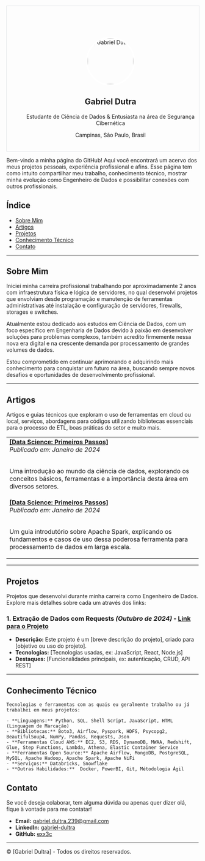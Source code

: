 <div style="width: 100%; border: 1px solid #dfe2e5; overflow: hidden;">
  <!-- Imagem de Fundo -->
  <div style="width: 100%; background-image: url('https://media.licdn.com/dms/image/v2/D4E16AQFxAQHoxQmq6w/profile-displaybackgroundimage-shrink_350_1400/profile-displaybackgroundimage-shrink_350_1400/0/1719354406463?e=1733961600&v=beta&t=SPUztuTiGKKWeEHkbGfSGljAo_cb2sNuUZmz14ux58k'); background-size: cover; height: 200px;"></div>

  <!-- Conteúdo Principal: Foto de Perfil e Informações -->
  <div style="width: 100%; text-align: center; padding: 20px; margin-top: -80px;">
    <!-- Foto de Perfil -->
    <img src="https://media.licdn.com/dms/image/v2/D4E03AQG8Zs47HC0Bew/profile-displayphoto-shrink_800_800/profile-displayphoto-shrink_800_800/0/1718231760894?e=1733961600&v=beta&t=gCoabjw99nQ7yo8QTmoVLlxMVt32tQfStIOOJsxo7fU" alt="Gabriel Dutra" style="width: 120px; height: 120px; border-radius: 50%; border: 4px solid white; margin-top: -60px;">
    <!-- Nome e Descrição -->
    <h2>Gabriel Dutra</h2>
    <p>Estudante de Ciência de Dados & Entusiasta na área de Segurança Cibernética</p>
    <p>Campinas, São Paulo, Brasil</p>
  </div>
</div>



Bem-vindo a minha página do GitHub! Aqui você encontrará um acervo dos meus projetos pessoais, experiência profissional e afins. Esse página tem como intuito compartilhar meu trabalho, conhecimento técnico, mostrar minha evolução como Engenheiro de Dados e possibilitar conexões com outros profissionais.

## Índice
- [Sobre Mim](#sobre-mim)
- [Artigos](#artigos)
- [Projetos](#projetos)
- [Conhecimento Técnico](#conhecimento-técnico)
- [Contato](#contato)

---

## Sobre Mim
Iniciei minha carreira profissional trabalhando por aproximadamente 2 anos com infraestrutura física e lógica de servidores, no qual desenvolvi projetos que envolviam desde programação e manutenção de ferramentas administrativas até instalação e configuração de servidores, firewalls, storages e switches.

Atualmente estou dedicado aos estudos em Ciência de Dados, com um foco específico em Engenharia de Dados devido à paixão em desenvolver soluções para problemas complexos, também acredito firmemente nessa nova era digital e na crescente demanda por processamento de grandes volumes de dados.

Estou comprometido em continuar aprimorando e adquirindo mais conhecimento para conquistar um futuro na área, buscando sempre novos desafios e oportunidades de desenvolvimento profissional.

---

## Artigos
Artigos e guias técnicos que exploram o uso de ferramentas em cloud ou local, serviços, abordagens para códigos utilizando bibliotecas essenciais para o processo de ETL, boas práticas do setor e muito mais.

<table>
  <tr>
    <td>
      <a href="#"><b>[Data Science: Primeiros Passos]</b></a><br>
      <i>Publicado em: Janeiro de 2024</i><br><br>
      <p>Uma introdução ao mundo da ciência de dados, explorando os conceitos básicos, ferramentas e a importância desta área em diversos setores.</p>
    </td>
  </tr>
  <tr>
    <td>
      <a href="#"><b>[Data Science: Primeiros Passos]</b></a><br>   
      <i>Publicado em: Janeiro de 2024</i><br><br>        
      <p>Um guia introdutório sobre Apache Spark, explicando os fundamentos e casos de uso dessa poderosa ferramenta para processamento de dados em larga escala.</p>
    </td>
  </tr>
</table>

---

## Projetos
Projetos que desenvolvi durante minha carreira como Engenheiro de Dados. Explore mais detalhes sobre cada um através dos links:

### 1. Extração de Dados com Requests *(Outubro de 2024)* - [Link para o Projeto](https://github.com/seuusuario/projeto-a)
   - **Descrição:** Este projeto é um [breve descrição do projeto], criado para [objetivo ou uso do projeto].
   - **Tecnologias:** [Tecnologias usadas, ex: JavaScript, React, Node.js]
   - **Destaques:** [Funcionalidades principais, ex: autenticação, CRUD, API REST]

---

## Conhecimento Técnico

```
Tecnologias e ferramentas com as quais eu geralmente trabalho ou já trabalhei em meus projetos:

- **Linguagens:** Python, SQL, Shell Script, JavaScript, HTML (Linguagem de Marcação)
- **Bibliotecas:** Boto3, Airflow, Pyspark, HDFS, Psycopg2, BeautifulSoup4, NumPy, Pandas, Requests, Json
- **Ferramentas Cloud AWS:** EC2, S3, RDS, DynamoDB, MWAA, Redshift, Glue, Step Functions, Lambda, Athena, Elastic Container Service
- **Ferramentas Open Source:** Apache Airflow, MongoDB, PostgreSQL, MySQL, Apache Hadoop, Apache Spark, Apache NiFi
- **Serviços:** Databricks, Snowflake
- **Outras Habilidades:**  Docker, PowerBI, Git, Métodologia Ágil
```

## Contato

Se você deseja colaborar, tem alguma dúvida ou apenas quer dizer olá, fique à vontade para me contatar! 

- **Email:** [gabriel.dultra.239@gmail.com](mailto:gabriel.dultra.239@gmail.com)
- **LinkedIn:** [gabriel-dultra](https://www.linkedin.com/in/gabriel-dultra/)
- **GitHub:** [exx3c](https://github.com/exx3c/)

---

© [Gabriel Dultra] - Todos os direitos reservados.
